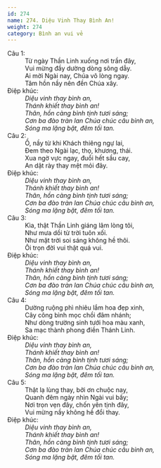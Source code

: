 ```yaml
---
id: 274
name: 274. Diệu Vinh Thay Bình An!
weight: 274
category: Bình an vui vẻ
---
```

<dl><dt>Câu 1:</dt><dd data-verse="1">Từ ngày Thần Linh xuống nơi trần đây, <br/>Vui mừng đầy dường dòng sông dẫy. <br/>Ai mời Ngài nay, Chúa vô lòng ngay. <br/>Tâm hồn nầy nên đền Chúa xây. </dd><dt>Điệp khúc:</dt><dd data-chorus="1"><em>Diệu vinh thay bình an, <br/>Thánh khiết thay bình an! <br/>Thân, hồn càng bình tịnh tươi sáng; <br/>Cơn ba đào tràn lan Chúa chúc câu bình an, <br/>Sóng ma lặng bặt, đêm tối tan. </em></dd><dt>Câu 2:</dt><dd data-verse="2">Ồ, nầy từ khi Khách thiêng ngự lai, <br/>Đem theo Ngài lạc, thọ, khương, thái. <br/>Xua ngờ vực ngay, đuổi hết sầu cay, <br/>An dật rày thay mệt mỏi đây. </dd><dt>Điệp khúc:</dt><dd data-chorus="1"><em>Diệu vinh thay bình an, <br/>Thánh khiết thay bình an! <br/>Thân, hồn càng bình tịnh tươi sáng; <br/>Cơn ba đào tràn lan Chúa chúc câu bình an, <br/>Sóng ma lặng bặt, đêm tối tan. </em></dd><dt>Câu 3:</dt><dd data-verse="3">Kìa, thật Thần Linh giáng lâm lòng tôi, <br/>Như mưa dồi từ trời tuôn xối. <br/>Như mặt trời soi sáng không hề thôi. <br/>Ôi trọn đời vui thật quá vui. </dd><dt>Điệp khúc:</dt><dd data-chorus="1"><em>Diệu vinh thay bình an, <br/>Thánh khiết thay bình an! <br/>Thân, hồn càng bình tịnh tươi sáng; <br/>Cơn ba đào tràn lan Chúa chúc câu bình an, <br/>Sóng ma lặng bặt, đêm tối tan. </em></dd><dt>Câu 4:</dt><dd data-verse="4">Dường ruộng phì nhiêu lắm hoa đẹp xinh, <br/>Cây công bình mọc chồi đâm nhánh; <br/>Như dòng trường sinh tưới hoa màu xanh, <br/>Sa mạc thành phong điền Thánh Linh. </dd><dt>Điệp khúc:</dt><dd data-chorus="1"><em>Diệu vinh thay bình an, <br/>Thánh khiết thay bình an! <br/>Thân, hồn càng bình tịnh tươi sáng; <br/>Cơn ba đào tràn lan Chúa chúc câu bình an, <br/>Sóng ma lặng bặt, đêm tối tan. </em></dd><dt>Câu 5:</dt><dd data-verse="5">Thật lạ lùng thay, bởi ơn chuộc nay, <br/>Quanh đêm ngày nhìn Ngài vui bấy; <br/>Nơi trọn vẹn đây, chốn yên tịnh đây, <br/>Vui mừng nầy không hề đổi thay. </dd><dt>Điệp khúc:</dt><dd data-chorus="1"><em>Diệu vinh thay bình an, <br/>Thánh khiết thay bình an! <br/>Thân, hồn càng bình tịnh tươi sáng; <br/>Cơn ba đào tràn lan Chúa chúc câu bình an, <br/>Sóng ma lặng bặt, đêm tối tan. </em></dd></dl>

